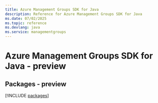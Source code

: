 ```yaml
---
title: Azure Management Groups SDK for Java
description: Reference for Azure Management Groups SDK for Java
ms.date: 07/02/2025
ms.topic: reference
ms.devlang: java
ms.service: managementgroups
---
```

# Azure Management Groups SDK for Java - preview
## Packages - preview
[!INCLUDE [packages](management-groups-index.md)]